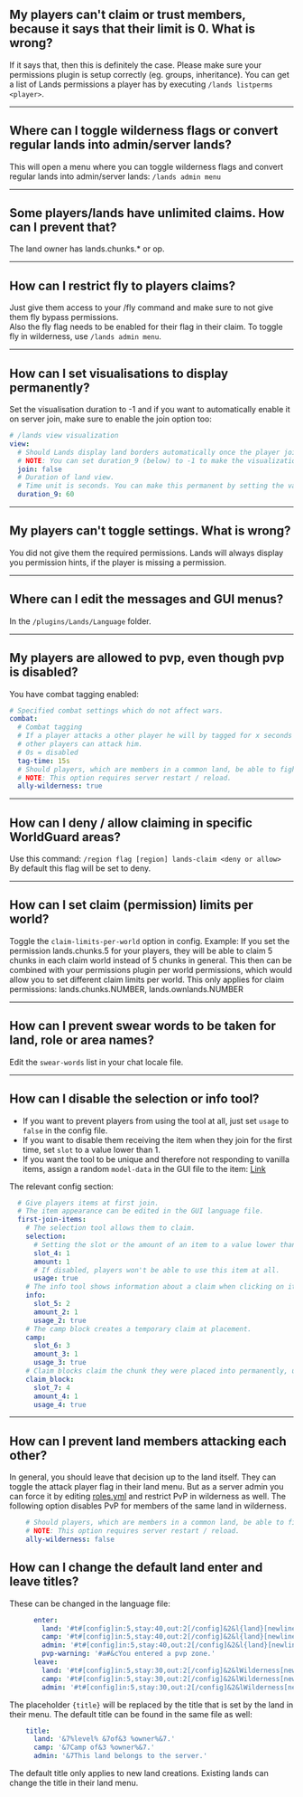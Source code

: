 ## My players can't claim or trust members, because it says that their limit is 0. What is wrong?
If it says that, then this is definitely the case. Please make sure your permissions plugin is setup correctly (eg. groups, inheritance).
You can get a list of Lands permissions a player has by executing `/lands listperms <player>`.

***

## Where can I toggle wilderness flags or convert regular lands into admin/server lands?
This will open a menu where you can toggle wilderness flags and convert regular lands into admin/server lands: `/lands admin menu`

***

## Some players/lands have unlimited claims. How can I prevent that?
The land owner has lands.chunks.* or op.

***

## How can I restrict fly to players claims?
Just give them access to your /fly command and make sure to not give them fly bypass permissions.\
Also the fly flag needs to be enabled for their flag in their claim. To toggle fly in wilderness, use `/lands admin menu`.

***

## How can I set visualisations to display permanently?
Set the visualisation duration to -1 and if you want to automatically enable it on server join, make sure to enable the join option too:
```yaml
# /lands view visualization
view:
  # Should Lands display land borders automatically once the player joins?
  # NOTE: You can set duration_9 (below) to -1 to make the visualization permanent.
  join: false
  # Duration of land view.
  # Time unit is seconds. You can make this permanent by setting the value to -1
  duration_9: 60
```


***

## My players can't toggle settings. What is wrong?
You did not give them the required permissions. Lands will always display you permission hints, if the player is missing  a permission.


***

## Where can I edit the messages and GUI menus?
In the `/plugins/Lands/Language` folder.

***

## My players are allowed to pvp, even though pvp is disabled?
You have combat tagging enabled:
```yaml
# Specified combat settings which do not affect wars.
combat:
  # Combat tagging
  # If a player attacks a other player he will by tagged for x seconds so that, regardless of land settings,
  # other players can attack him.
  # 0s = disabled
  tag-time: 15s
  # Should players, which are members in a common land, be able to fight in wilderness?
  # NOTE: This option requires server restart / reload.
  ally-wilderness: true
```

***

## How can I deny / allow claiming in specific WorldGuard areas?
Use this command: `/region flag [region] lands-claim <deny or allow>`\
By default this flag will be set to deny.

***

## How can I set claim (permission) limits per world?
Toggle the `claim-limits-per-world` option in config.
Example: If you set the permission lands.chunks.5 for your players, they will be able to claim 5 chunks in each claim world instead of 5 chunks in general. This then can be combined with your permissions plugin per world permissions, which would allow you to set different claim limits per world. This only applies for claim permissions: lands.chunks.NUMBER, lands.ownlands.NUMBER

***

## How can I prevent swear words to be taken for land, role or area names?
Edit the `swear-words` list in your chat locale file.

***

## How can I disable the selection or info tool?
* If you want to prevent players from using the tool at all, just set ``usage`` to ``false`` in the config file.
* If you want to disable them receiving the item when they join for the first time, set ``slot`` to a value lower than 1.
* If you want the tool to be unique and therefore not responding to vanilla items, assign a random `model-data` in the GUI file to the item: [Link](https://wiki.incredibleplugins.com/general/menus/gui-menus#set-custom-model-data)

The relevant config section:
````yaml
  # Give players items at first join.
  # The item appearance can be edited in the GUI language file.
  first-join-items:
    # The selection tool allows them to claim.
    selection:
      # Setting the slot or the amount of an item to a value lower than 1, will not give the item on first join.
      slot_4: 1
      amount: 1
      # If disabled, players won't be able to use this item at all.
      usage: true
    # The info tool shows information about a claim when clicking on it.
    info:
      slot_5: 2
      amount_2: 1
      usage_2: true
    # The camp block creates a temporary claim at placement.
    camp:
      slot_6: 3
      amount_3: 1
      usage_3: true
    # Claim blocks claim the chunk they were placed into permanently, until the player unclaims the chunk.
    claim_block:
      slot_7: 4
      amount_4: 1
      usage_4: true
````

***

## How can I prevent land members attacking each other?
In general, you should leave that decision up to the land itself. They can toggle the attack player flag in their land menu. But as a server admin you can force it by editing [roles.yml](https://wiki.incredibleplugins.com/lands/configuration/roles-and-their-flags) and restrict PvP in wilderness as well. The following option disables PvP for members of the same land in wilderness.
````yaml
    # Should players, which are members in a common land, be able to fight in wilderness?
    # NOTE: This option requires server restart / reload.
    ally-wilderness: false
````

## How can I change the default land enter and leave titles?
These can be changed in the language file:
````yaml
      enter:
        land: '#t#[config]in:5,stay:40,out:2[/config]&2&l{land}[newline]&3{title}'
        camp: '#t#[config]in:5,stay:40,out:2[/config]&2&l{land}[newline]&3{title}'
        admin: '#t#[config]in:5,stay:40,out:2[/config]&2&l{land}[newline]{title}'
        pvp-warning: '#a#&cYou entered a pvp zone.'
      leave:
        land: '#t#[config]in:5,stay:30,out:2[/config]&2&lWilderness[newline]&7Feel the wild'
        camp: '#t#[config]in:5,stay:30,out:2[/config]&2&lWilderness[newline]&7Feel the wild'
        admin: '#t#[config]in:5,stay:30,out:2[/config]&2&lWilderness[newline]&7Feel the wild'
````

The placeholder `{title}` will be replaced by the title that is set by the land in their menu. The default title can be found in the same file as well:
````yaml
    title:
      land: '&7%level% &7of&3 %owner%&7.'
      camp: '&7Camp of&3 %owner%&7.'
      admin: '&7This land belongs to the server.'
````
The default title only applies to new land creations. Existing lands can change the title in their land menu.